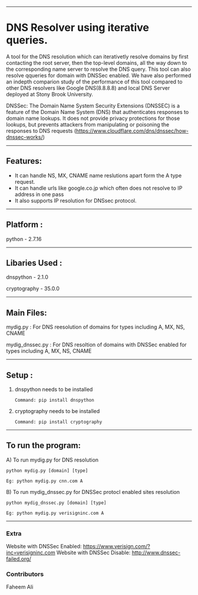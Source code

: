 ---------------------------------------
# DNS Resolver using iterative queries.

A tool for the DNS resolution which can iterativetly resolve domains by first contacting the root server, then the top-level domains, all the way down to the corresponding name server to resolve the DNS query. This tool can also resolve qqueries for domain with DNSSec enabled. We have also performed an indepth comparion study of the performance of this tool compared to other DNS resolvers like Google DNS(8.8.8.8) and local DNS Server deployed at Stony Brook University.


DNSSec: The Domain Name System Security Extensions (DNSSEC) is a feature of the Domain Name System (DNS) that authenticates responses to domain name lookups. It does not provide privacy protections for those lookups, but prevents attackers from manipulating or poisoning the responses to DNS requests
(https://www.cloudflare.com/dns/dnssec/how-dnssec-works/)

----------
## Features:

- It can handle NS, MX, CNAME name reslutions apart form the A type request.
- It can handle urls like google.co.jp which often does not resolve to IP address in one pass
- It also supports IP resolution for DNSsec protocol.

------------------------------
## Platform : 

python - 2.7.16

-------------------------------
## Libaries Used :

dnspython - 2.1.0

cryptography - 35.0.0

------------------------
## Main Files:

mydig.py : For DNS reesolution of domains for types including A, MX, NS, CNAME

mydig_dnssec.py : For DNS resoltion of domains with DNSSec enabled for types including A, MX, NS, CNAME

--------------------
## Setup : 

1. dnspython needs to be installed
    
       Command: pip install dnspython

2. cryptography needs to be installed

       Command: pip install cryptography

-------------------------
## To run the program:

A) To run mydig.py for DNS resolution

    python mydig.py [domain] [type]

    Eg: python mydig.py cnn.com A

B) To run mydig_dnssec.py for DNSSec protocl enabled sites resolution

    python mydig_dnssec.py [domain] [type]

    Eg: python mydig.py verisigninc.com A
    
-------------------------------
### Extra

Website with DNSSec Enabled: https://www.verisign.com/?inc=verisigninc.com
Website with DNSSec Disable: http://www.dnssec-failed.org/

### Contributors
Faheem Ali
